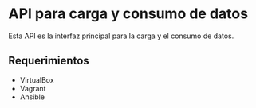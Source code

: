 # API para carga y consumo de datos

Esta API es la interfaz principal para la carga y el consumo de datos.

## Requerimientos

- VirtualBox
- Vagrant
- Ansible
